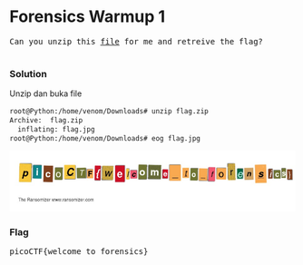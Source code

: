 <h1><b>Forensics Warmup 1</h1></b>
<pre>
Can you unzip this <a href="https://2018shell.picoctf.com/static/1c1504eeb8236a26646a02bb29620923/flag.zip">file</a> for me and retreive the flag?

</pre>
</b><h3>Solution</h3></b>
<p>Unzip dan buka file</p>

```console
root@Python:/home/venom/Downloads# unzip flag.zip 
Archive:  flag.zip
  inflating: flag.jpg                
root@Python:/home/venom/Downloads# eog flag.jpg 
```
<p align='center'>
  <img src="https://github.com/enomarozi/Writeup-CTF/blob/master/PicoCTF2018/Forensics/Images/Forensics%20Warmup%201.jpg">
</p>
</b><h3>Flag</h3></b>
<pre>
picoCTF{welcome_to_forensics}
</pre>
